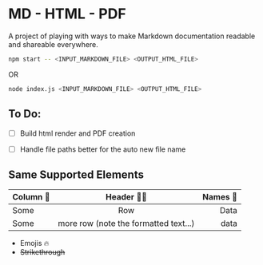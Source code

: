 # MD - HTML - PDF
A project of playing with ways to make Markdown documentation readable and shareable everywhere.


```bash
npm start -- <INPUT_MARKDOWN_FILE> <OUTPUT_HTML_FILE>
```
OR
```bash
node index.js <INPUT_MARKDOWN_FILE> <OUTPUT_HTML_FILE>
```

## To Do:
- [ ] Build html render and PDF creation
- [ ] Handle file paths better for the auto new file name


## Same Supported Elements

|Column 🚀|Header 🤟🏼|Names 💩|
|:--|:--:|--:|
|Some|Row|Data|
|Some|more row (note the formatted text...) |data|

- Emojis 🔥
- ~~Strikethrough~~